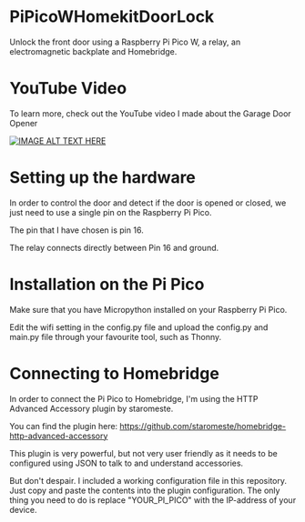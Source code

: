 # PiPicoWHomekitDoorLock

Unlock the front door using a Raspberry Pi Pico W, a relay, an electromagnetic backplate and Homebridge.


# YouTube Video
To learn more, check out the YouTube video I made about the Garage Door Opener

[![IMAGE ALT TEXT HERE](https://img.youtube.com/vi/tJPmqTGcAxA/0.jpg)](https://www.youtube.com/watch?v=tJPmqTGcAxA)

# Setting up the hardware
In order to control the door and detect if the door is opened or closed, we just need to use a single pin on the Raspberry Pi Pico.

The pin that I have chosen is pin 16.

The relay connects directly between Pin 16 and ground.

# Installation on the Pi Pico

Make sure that you have Micropython installed on your Raspberry Pi Pico.

Edit the wifi setting in the config.py file and upload the config.py and main.py file through your favourite tool, such as Thonny.

# Connecting to Homebridge

In order to connect the Pi Pico to Homebridge, I'm using the HTTP Advanced Accessory plugin by staromeste.

You can find the plugin here: https://github.com/staromeste/homebridge-http-advanced-accessory

This plugin is very powerful, but not very user friendly as it needs to be configured using JSON to talk to and understand accessories.

But don't despair. I included a working configuration file in this repository. Just copy and paste the contents into the plugin configuration. The only thing you need to do is replace "YOUR_PI_PICO" with the IP-address of your device.
